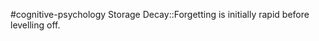 #cognitive-psychology 
Storage Decay::Forgetting is initially rapid before levelling off.
<!--SR:!2024-04-10,2,210-->